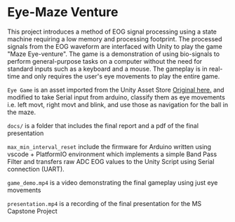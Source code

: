 # Eye-Maze Venture

This project introduces a method of EOG signal processing using a state machine requiring a low memory and processing footprint. The processed signals from the EOG waveform are interfaced with Unity to play the game "Maze Eye-venture". The game is a demonstration of using bio-signals to perform general-purpose tasks on a computer without the need for standard inputs such as a keyboard and a mouse. The gameplay is in real-time and only requires the user's eye movements to play the entire game.

`Eye Game` is an asset imported from the Unity Asset Store [Original here.](https://assetstore.unity.com/packages/tools/modeling/maze-generator-38689) and modified to take Serial input from arduino, classify them as eye movements i.e. left movt, right movt and blink, and use those as navigation for the ball in the maze.

`docs/` is a folder that includes the final report and a pdf of the final presentation

`max_min_interval_reset` include the firmware for Arduino written using vscode + PlatformIO environment which implements a simple Band Pass Filter and transfers raw ADC EOG values to the Unity Script using Serial connection (UART).

`game_demo.mp4` is a video demonstrating the final gameplay using just eye movements

`presentation.mp4` is a recording of the final presentation for the MS Capstone Project
